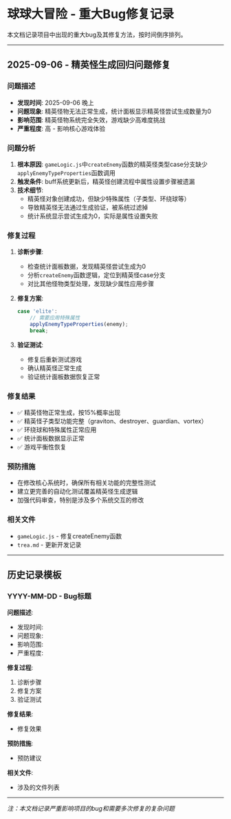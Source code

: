 # 球球大冒险 - 重大Bug修复记录

本文档记录项目中出现的重大bug及其修复方法，按时间倒序排列。

---

## 2025-09-06 - 精英怪生成回归问题修复

### 问题描述
- **发现时间**: 2025-09-06 晚上
- **问题现象**: 精英怪物无法正常生成，统计面板显示精英怪尝试生成数量为0
- **影响范围**: 精英怪物系统完全失效，游戏缺少高难度挑战
- **严重程度**: 高 - 影响核心游戏体验

### 问题分析
1. **根本原因**: `gameLogic.js`中`createEnemy`函数的精英怪类型case分支缺少`applyEnemyTypeProperties`函数调用
2. **触发条件**: buff系统更新后，精英怪创建流程中属性设置步骤被遗漏
3. **技术细节**: 
   - 精英怪对象创建成功，但缺少特殊属性（子类型、环绕球等）
   - 导致精英怪无法通过生成验证，被系统过滤掉
   - 统计系统显示尝试生成为0，实际是属性设置失败

### 修复过程
1. **诊断步骤**:
   - 检查统计面板数据，发现精英怪尝试生成为0
   - 分析`createEnemy`函数逻辑，定位到精英怪case分支
   - 对比其他怪物类型处理，发现缺少属性应用步骤

2. **修复方案**:
   ```javascript
   case 'elite':
       // 需要应用特殊属性
       applyEnemyTypeProperties(enemy);
       break;
   ```

3. **验证测试**:
   - 修复后重新测试游戏
   - 确认精英怪正常生成
   - 验证统计面板数据恢复正常

### 修复结果
- ✅ 精英怪物正常生成，按15%概率出现
- ✅ 精英怪子类型功能完整（graviton、destroyer、guardian、vortex）
- ✅ 环绕球和特殊属性正常应用
- ✅ 统计面板数据显示正常
- ✅ 游戏平衡性恢复

### 预防措施
- 在修改核心系统时，确保所有相关功能的完整性测试
- 建立更完善的自动化测试覆盖精英怪生成逻辑
- 加强代码审查，特别是涉及多个系统交互的修改

### 相关文件
- `gameLogic.js` - 修复createEnemy函数
- `trea.md` - 更新开发记录

---

## 历史记录模板

### YYYY-MM-DD - Bug标题

**问题描述**:
- 发现时间: 
- 问题现象: 
- 影响范围: 
- 严重程度: 

**修复过程**:
1. 诊断步骤
2. 修复方案
3. 验证测试

**修复结果**:
- 修复效果

**预防措施**:
- 预防建议

**相关文件**:
- 涉及的文件列表

---

*注：本文档记录严重影响项目的bug和需要多次修复的复杂问题*